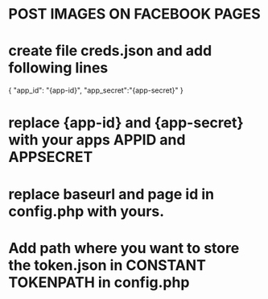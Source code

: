 # POST IMAGES ON FACEBOOK PAGES

# create file creds.json and add following  lines 
{
	"app_id": "{app-id}",
	"app_secret":"{app-secret}"
}

# replace {app-id} and {app-secret} with your apps APPID and APPSECRET

# replace baseurl and page id in config.php with yours.

# Add path where you want to store the token.json in CONSTANT TOKENPATH in config.php
